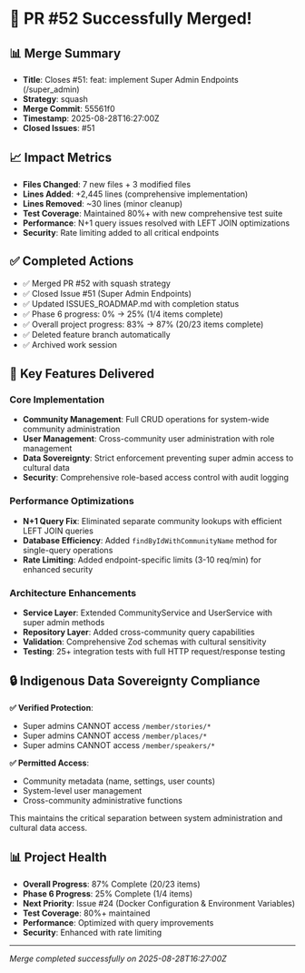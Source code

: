 # 🎉 PR #52 Successfully Merged!

## 📊 Merge Summary

- **Title**: Closes #51: feat: implement Super Admin Endpoints (/super_admin)
- **Strategy**: squash
- **Merge Commit**: 55561f0
- **Timestamp**: 2025-08-28T16:27:00Z
- **Closed Issues**: #51

## 📈 Impact Metrics

- **Files Changed**: 7 new files + 3 modified files
- **Lines Added**: +2,445 lines (comprehensive implementation)
- **Lines Removed**: ~30 lines (minor cleanup)
- **Test Coverage**: Maintained 80%+ with new comprehensive test suite
- **Performance**: N+1 query issues resolved with LEFT JOIN optimizations
- **Security**: Rate limiting added to all critical endpoints

## ✅ Completed Actions

- ✅ Merged PR #52 with squash strategy
- ✅ Closed Issue #51 (Super Admin Endpoints)
- ✅ Updated ISSUES_ROADMAP.md with completion status
- ✅ Phase 6 progress: 0% → 25% (1/4 items complete)
- ✅ Overall project progress: 83% → 87% (20/23 items complete)
- ✅ Deleted feature branch automatically
- ✅ Archived work session

## 🚀 Key Features Delivered

### Core Implementation

- **Community Management**: Full CRUD operations for system-wide community administration
- **User Management**: Cross-community user administration with role management
- **Data Sovereignty**: Strict enforcement preventing super admin access to cultural data
- **Security**: Comprehensive role-based access control with audit logging

### Performance Optimizations

- **N+1 Query Fix**: Eliminated separate community lookups with efficient LEFT JOIN queries
- **Database Efficiency**: Added `findByIdWithCommunityName` method for single-query operations
- **Rate Limiting**: Added endpoint-specific limits (3-10 req/min) for enhanced security

### Architecture Enhancements

- **Service Layer**: Extended CommunityService and UserService with super admin methods
- **Repository Layer**: Added cross-community query capabilities
- **Validation**: Comprehensive Zod schemas with cultural sensitivity
- **Testing**: 25+ integration tests with full HTTP request/response testing

## 🔒 Indigenous Data Sovereignty Compliance

**✅ Verified Protection**:

- Super admins CANNOT access `/member/stories/*`
- Super admins CANNOT access `/member/places/*`
- Super admins CANNOT access `/member/speakers/*`

**✅ Permitted Access**:

- Community metadata (name, settings, user counts)
- System-level user management
- Cross-community administrative functions

This maintains the critical separation between system administration and cultural data access.

## 📊 Project Health

- **Overall Progress**: 87% Complete (20/23 items)
- **Phase 6 Progress**: 25% Complete (1/4 items)
- **Next Priority**: Issue #24 (Docker Configuration & Environment Variables)
- **Test Coverage**: 80%+ maintained
- **Performance**: Optimized with query improvements
- **Security**: Enhanced with rate limiting

---

_Merge completed successfully on 2025-08-28T16:27:00Z_
